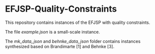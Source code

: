 # EFJSP-Quality-Constraints

This repository contains instances of the EFJSP with quality constraints.

The file *example.json* is a small-scale instance.

The *mk_data_json* and *behnke_data_json* folder contains instances synthesized based on Brandimarte [1] and Behnke [3].
